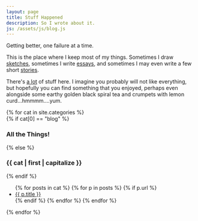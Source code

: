 ```yaml
---
layout: page
title: Stuff Happened
description: So I wrote about it.
js: /assets/js/blog.js
---
```


Getting better, one failure at a time.

This is the place where I keep most of my things.  Sometimes I draw
[sketches](#sketches), sometimes I write [essays](#essays), and sometimes I may
even write a few short [stories](#stories).

There's [a lot](#blog) of stuff here.  I imagine you probably will not like
everything, but hopefully you can find something that you enjoyed, perhaps even
alongside some earthy golden black spiral tea and crumpets with lemon curd...hmmmm....yum.

<div class="post-panel">
{% for cat in site.categories %}
<div class="post-list {{ cat | first }}">
	{% if cat[0] == "blog" %}
	<h3>All the Things!</h3>
	{% else %}
	<h3>{{ cat | first | capitalize }}</h3>
	{% endif %}
	<ul>
		{% for posts in cat %}
			{% for p in posts %}
			{% if p.url %}
				<li><a href="{{ p.url }}">{{ p.title }}</a></li>
			{% endif %}
			{% endfor %}
		{% endfor %}
	</ul>
</div>
{% endfor %}
</div>
